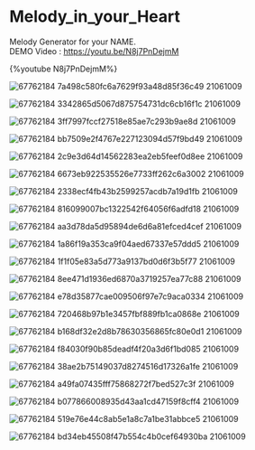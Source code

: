 # Melody_in_your_Heart
Melody Generator for your NAME.<br>
DEMO Video : https://youtu.be/N8j7PnDejmM <br>

{%youtube N8j7PnDejmM%}

![67762184 7a498c580fc6a7629f93a48d85f36c49 21061009](https://user-images.githubusercontent.com/38378135/123517734-417cad00-d6d5-11eb-8e11-805101242bf8.jpg)

![67762184 3342865d5067d875754731dc6cb16f1c 21061009](https://user-images.githubusercontent.com/38378135/123517771-725ce200-d6d5-11eb-82ee-1dbe173ff64d.jpg)

![67762184 3ff7997fccf27518e85ae7c293b9ae8d 21061009](https://user-images.githubusercontent.com/38378135/123517772-7426a580-d6d5-11eb-8a2e-f56c17582b42.jpg)

![67762184 bb7509e2f4767e227123094d57f9bd49 21061009](https://user-images.githubusercontent.com/38378135/123517775-7688ff80-d6d5-11eb-900e-d6efe50b1e95.jpg)

![67762184 2c9e3d64d14562283ea2eb5feef0d8ee 21061009](https://user-images.githubusercontent.com/38378135/123517777-7a1c8680-d6d5-11eb-8ef4-9f7feeee5f0e.jpg)

![67762184 6673eb922535526e7733ff262c6a3002 21061009](https://user-images.githubusercontent.com/38378135/123517780-7d177700-d6d5-11eb-81d6-06d61ab25ebf.jpg)

![67762184 2338ecf4fb43b2599257acdb7a19d1fb 21061009](https://user-images.githubusercontent.com/38378135/123517785-81439480-d6d5-11eb-8ddd-ee19dcbe8965.jpg)

![67762184 816099007bc1322542f64056f6adfd18 21061009](https://user-images.githubusercontent.com/38378135/123517797-93bdce00-d6d5-11eb-83b2-4f023b636759.jpg)

![67762184 aa3d78da5d95894de6d6a81efced4cef 21061009](https://user-images.githubusercontent.com/38378135/123517804-97e9eb80-d6d5-11eb-8ff0-b6c4a6f3ebac.jpg)

![67762184 1a86f19a353ca9f04aed67337e57ddd5 21061009](https://user-images.githubusercontent.com/38378135/123517806-9b7d7280-d6d5-11eb-98e0-5faa635bc2fd.jpg)

![67762184 1f1f05e83a5d773a9137bd0d6f3b5f77 21061009](https://user-images.githubusercontent.com/38378135/123517807-9cae9f80-d6d5-11eb-90a1-397d8d2ad4f8.jpg)

![67762184 8ee471d1936ed6870a3719257ea77c88 21061009](https://user-images.githubusercontent.com/38378135/123517820-b0f29c80-d6d5-11eb-859d-e7620552891b.jpg)

![67762184 e78d35877cae009506f97e7c9aca0334 21061009](https://user-images.githubusercontent.com/38378135/123518059-e350c980-d6d6-11eb-8560-1807694b2e88.JPG)

![67762184 720468b97b1e3457fbf889fb1ca0868e 21061009](https://user-images.githubusercontent.com/38378135/123517832-c2d43f80-d6d5-11eb-9496-f724d4bf4368.jpg)

![67762184 b168df32e2d8b78630356865fc80e0d1 21061009](https://user-images.githubusercontent.com/38378135/123517849-e5feef00-d6d5-11eb-9e3d-b5b7949f74ba.jpg)

![67762184 f84030f90b85deadf4f20a3d6f1bd085 21061009](https://user-images.githubusercontent.com/38378135/123517856-eac3a300-d6d5-11eb-9d46-2148c7034930.jpg)

![67762184 38ae2b75149037d8274516d17326a1fe 21061009](https://user-images.githubusercontent.com/38378135/123517857-ebf4d000-d6d5-11eb-83bc-7a22e7f56805.jpg)

![67762184 a49fa07435fff75868272f7bed527c3f 21061009](https://user-images.githubusercontent.com/38378135/123517902-2cece480-d6d6-11eb-8345-111b0f1d4f91.JPG)

![67762184 b077866008935d43aa1cd47159f8cff4 21061009](https://user-images.githubusercontent.com/38378135/123517908-35451f80-d6d6-11eb-859a-0fa4cfaafa39.jpg)

![67762184 519e76e44c8ab5e1a8c7a1be31abbce5 21061009](https://user-images.githubusercontent.com/38378135/123517910-38401000-d6d6-11eb-98d6-f0e3c1d51f02.jpg)

![67762184 bd34eb45508f47b554c4b0cef64930ba 21061009](https://user-images.githubusercontent.com/38378135/123517913-3a09d380-d6d6-11eb-999b-4eb494f06b75.jpg)
